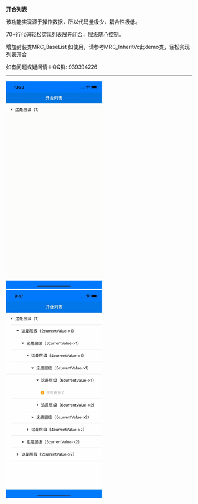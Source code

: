 **开合列表**

该功能实现源于操作数据，所以代码量极少，耦合性极低。

70+行代码轻松实现列表展开闭合，层级随心控制。

增加封装类MRC_BaseList  如使用，请参考MRC_InheritVc此demo类，轻松实现列表开合

如有问题或疑问请＋QQ群: 939394226

***

<img src="https://github.com/jiajun1203/SwiftList/blob/main/all.gif?raw=true" width="260" height="563" alt=" "/><br/><img src="https://github.com/jiajun1203/SwiftList/blob/main/pic_1.png?raw=true" width="260" height="563" alt=" "/><br/>

